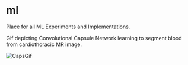 # ml
Place for all ML Experiments and Implementations.

Gif depicting Convolutional Capsule Network learning to segment blood from cardiothoracic MR image.

![CapsGif](https://github.com/JamesFitzpatrickTP/ml/blob/master/learning.gif.gif)
